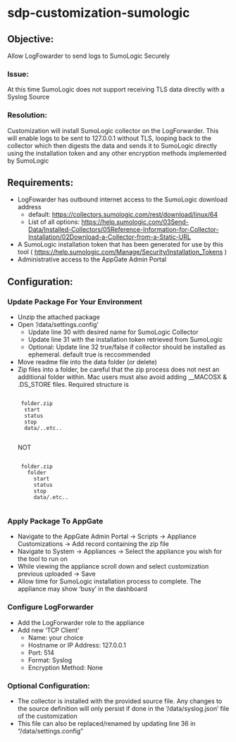 # sdp-customization-sumologic

## Objective:
Allow LogFowarder to send logs to SumoLogic Securely

### Issue:
At this time SumoLogic does not support receiving TLS data directly with a Syslog Source

### Resolution:
Customization will install SumoLogic collector on the LogForwarder. This will enable logs to be sent to 127.0.0.1 without TLS, looping back to the collector which then digests the data and sends it to SumoLogic directly using the installation token and any other encryption methods implemented by SumoLogic

## Requirements:
- LogFowarder has outbound internet access to the SumoLogic download address 
	* default: https://collectors.sumologic.com/rest/download/linux/64
	* List of all options: https://help.sumologic.com/03Send-Data/Installed-Collectors/05Reference-Information-for-Collector-Installation/02Download-a-Collector-from-a-Static-URL
- A SumoLogic installation token that has been generated for use by this tool ( https://help.sumologic.com/Manage/Security/Installation_Tokens ) 
- Administrative access to the AppGate Admin Portal

## Configuration:
### Update Package For Your Environment
- Unzip the attached package
- Open ‘/data/settings.config’
	* Update line 30 with desired name for SumoLogic Collector
	* Update line 31 with the installation token retrieved from SumoLogic
	* Optional: Update line 32 true/false if collector should be installed as ephemeral. default true is reccommended 
- Move readme file into the data folder (or delete)
- Zip files into a folder, be careful that the zip process does not nest an additional folder within. Mac users must also avoid adding __MACOSX & .DS_STORE files. Required structure is
	<pre><code>
   folder.zip
    start
    status
    stop
    data/..etc..
   </code></pre>
   NOT
   <pre><code>
   folder.zip
     folder
       start
       status
       stop
       data/.etc..
    </code></pre>

### Apply Package To AppGate
- Navigate to the AppGate Admin Portal -> Scripts -> Appliance Customizations -> Add record containing the zip file
- Navigate to System -> Appliances -> Select the appliance you wish for the tool to run on
- While viewing the appliance scroll down and select customization previous uploaded -> Save
- Allow time for SumoLogic installation process to complete. The appliance may show ‘busy’ in the dashboard

### Configure LogForwarder
- Add the LogForwarder role to the appliance
- Add new ‘TCP Client’
	* Name:  your choice
	* Hostname or IP Address: 127.0.0.1
	* Port: 514
	* Format: Syslog
	* Encryption Method: None

### Optional Configuration:
- The collector is installed with the provided source file. Any changes to the source definition will only persist if done in the ‘/data/syslog.json’ file of the customization
- This file can also be replaced/renamed by updating line 36 in “/data/settings.config”
